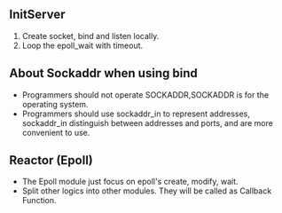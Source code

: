 ## InitServer
1. Create socket, bind and listen locally.
2. Loop the epoll_wait with timeout.


## About Sockaddr when using bind
- Programmers should not operate SOCKADDR,SOCKADDR is for the operating system.
- Programmers should use sockaddr_in to represent addresses, sockaddr_in distinguish between addresses and ports, and are more convenient to use.

## Reactor (Epoll)
- The Epoll module just focus on epoll's create, modify, wait.
- Split other logics into other modules. They will be called as Callback Function.

